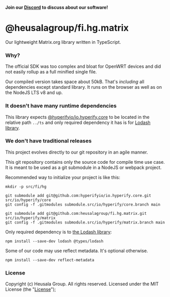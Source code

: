 **Join our [Discord](https://discord.gg/UBTrHxA78f) to discuss about our software!**

# @heusalagroup/fi.hg.matrix

Our lightweight Matrix.org library written in TypeScript.

### Why?

The official SDK was too complex and bloat for OpenWRT devices and did not easily rollup as a full 
minified single file. 

Our compiled version takes space about 50kB. That's *including* all dependencies except standard 
library. It runs on the browser as well as on the NodeJS LTS v8 and up.

### It doesn't have many runtime dependencies

This library expects [@hyperifyio/io.hyperify.core](https://github.com/hyperifyio/io.hyperify.core) to be located 
in the relative path `../ts` and only required dependency it has is for [Lodash 
library](https://lodash.com/).

### We don't have traditional releases

This project evolves directly to our git repository in an agile manner.

This git repository contains only the source code for compile time use case. It is meant to be used 
as a git submodule in a NodeJS or webpack project.

Recommended way to initialize your project is like this:

```
mkdir -p src/fi/hg

git submodule add git@github.com:hyperifyio/io.hyperify.core.git src/io/hyperify/core
git config -f .gitmodules submodule.src/io/hyperify/core.branch main

git submodule add git@github.com:heusalagroup/fi.hg.matrix.git src/io/hyperify/matrix
git config -f .gitmodules submodule.src/io/hyperify/matrix.branch main
```

Only required dependency is to [the Lodash library](https://lodash.com/):

```
npm install --save-dev lodash @types/lodash
```

Some of our code may use reflect metadata. It's optional otherwise.

```
npm install --save-dev reflect-metadata
```

### License

Copyright (c) Heusala Group. All rights reserved. Licensed under the MIT License (the "[License](./LICENSE)");
